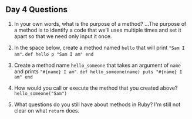 ## Day 4 Questions

1. In your own words, what is the purpose of a method?
...The purpose of a method is to identify a code that we'll uses multiple times and set it apart so that we need only input it once.
1. In the space below, create a method named `hello` that will print `"Sam I am"`.
`def hello
p "Sam I am"
end `
1. Create a method name `hello_someone` that takes an argument of `name` and prints `"#{name} I am"`.
`def hello_someone(name)
puts "#{name} I am"
end`

1. How would you call or execute the method that you created above?
`hello_someone("Sam")`
1. What questions do you still have about methods in Ruby?
I'm still not clear on what `return` does.
